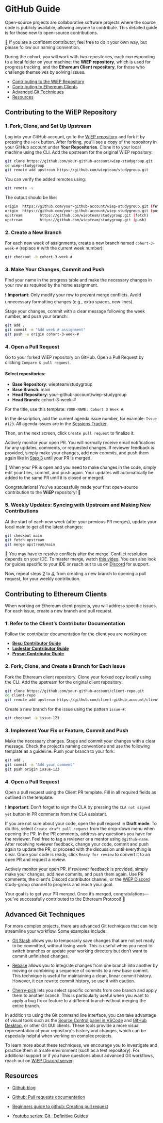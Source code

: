 # GitHub Guide

Open-source projects are collaborative software projects where the source code is publicly available, allowing anyone to contribute. This detailed guide is for those new to open-source contributions.

&#x1F4CC; If you are a confident contributor, feel free to do it your own way, but please follow our naming convention.

During the cohort, you will work with two repositories, each corresponding to a local folder on your machine: the **WiEP repository**, which is used for progress tracking, and the **Ethereum Client repository**, for those who challenge themselves by solving issues.

- [Contributing to the WiEP Repository](#contributing-to-the-wiep-repository)
- [Contributing to Ethereum Clients](#contributing-to-ethereum-clients)
- [Advanced Git Techniques](#advanced-git-techniques)
- [Resources](#resources)

## Contributing to the WiEP Repository

### 1. Fork, Clone, and Set Up Upstream

Log into your GitHub account, go to the [WiEP repository](https://github.com/wiepteam/studygroup.git) and fork it by pressing the `Fork` button. After forking, you'll see a copy of the repository in your GitHub account under **Your Repositories**. Clone it to your local machine using the CLI. Add the upstream for the original WiEP repository:

```bash
git clone https://github.com/your-github-account/wiep-studygroup.git
cd wiep-studygroup
git remote add upstream https://github.com/wiepteam/studygroup.git
```

You can verify the added remotes using:

```bash
git remote -v
```

The output should be like:

```bash
origin  https://github.com/your-github-account/wiep-studygroup.git (fetch)
origin  https://github.com/your-github-account/wiep-studygroup.git (push)
upstream        https://github.com/wiepteam/studygroup.git (fetch)
upstream        https://github.com/wiepteam/studygroup.git (push)
```

### 2. Create a New Branch

For each new week of assignments, create a new branch named `cohort-3-week-#` (replace # with the current week number):

```bash
git checkout -b cohort-3-week-#
```

### 3. Make Your Changes, Commit and Push

Find your name in the progress table and make the necessary changes in your row as required by the home assignment.

&#x2757; **Important:** Only modify your row to prevent merge conflicts. Avoid unnecessary formatting changes (e.g., extra spaces, new lines).

Stage your changes, commit with a clear message following the week number, and push your branch:

```bash
git add .
git commit -m "Add week # assignment"
git push -u origin cohort-3-week-#
```

### 4. Open a Pull Request

Go to your forked WiEP repository on GitHub. Open a Pull Request by clicking `Compare & pull request`.

#### Select repositories:

- **Base Repository**: wiepteam/studygroup  
- **Base Branch**: main  
- **Head Repository**: your-github-account/wiep-studygroup  
- **Head Branch**: cohort-3-week-# 

For the title, use this template: `YOUR-NAME: Cohort 3 Week #`.

In the description, add the current agenda issue number, for example: `Issue #123`. All agenda issues are in the [Sessions Tracker](./1-sessions-tracker.md).

Then, on the next screen, click `Create pull request` to finalize it.

Actively monitor your open PR. You will normally receive email notifications for any updates, comments, or requested changes. If reviewer feedback is provided, simply make your changes, add new commits, and push them again like in [Step 3](#3-make-your-changes-commit-and-push) until your PR is merged.

&#x1F4CC; When your PR is open and you need to make changes in the code, simply edit your files, commit, and push again. Your updates will automatically be added to the same PR until it is closed or merged.

Congratulations! You've successfully made your first open-source contribution to the **WiEP** repository! &#x1F389;

### 5. Weekly Updates: Syncing with Upstream and Making New Contributions

At the start of each new week (after your previous PR merges), update your local main to get all the latest changes:

```bash
git checkout main
git fetch upstream
git merge upstream/main
```

&#x1F4CC; You may have to resolve conflicts after the merge. Conflict resolution depends on your IDE. To master merge, watch [this video](https://www.youtube.com/watch?v=Sqsz1-o7nXk&t=373s). You can also look for guides specific to your IDE or reach out to us on [Discord](https://discord.gg/JvEVfKBY6W) for support.

Now, repeat steps [2](#2-create-a-new-branch) to [4](#4-open-a-pull-request), from creating a new branch to opening a pull request, for your weekly contribution.

## Contributing to Ethereum Clients

When working on Ethereum client projects, you will address specific issues. For each issue, create a new branch and pull request.

### 1. Refer to the Client’s Contributor Documentation

Follow the contributor documentation for the client you are working on:

- **[Besu Contributor Guide](https://lf-hyperledger.atlassian.net/wiki/spaces/BESU/pages/22154241/First+contribution)**
- **[Lodestar Contributor Guide](https://chainsafe.github.io/lodestar/contribution/getting-started)**
- **[Prysm Contributor Guide](https://github.com/prysmaticlabs/prysm/blob/develop/CONTRIBUTING.md)**

### 2. Fork, Clone, and Create a Branch for Each Issue

Fork the Ethereum client repository.
Clone your forked copy locally using the CLI.
Add the upstream for the original client repository:

```bash
git clone https://github.com/your-github-account/client-repo.git
cd client-repo
git remote add upstream https://github.com/client-github-account/client-repo.git
```

Create a new branch for the issue using the pattern `issue-#`:

```bash
git checkout -b issue-123
```

### 3. Implement Your Fix or Feature, Commit and Push

Make the necessary changes.
Stage and commit your changes with a clear message. Check the project’s naming conventions and use the following template as a guideline.
Push your branch to your fork:

```bash
git add .
git commit -m "Add your comment"
git push origin issue-123
```

### 4. Open a Pull Request

Open a pull request using the Client PR template. Fill in all required fields as outlined in the template.

&#x2757; **Important:** Don't forget to sign the CLA by pressing the `CLA not signed yet` button in PR comments from the CLA assistant.

If you are not sure about your code, open the pull request in **Draft mode**. To do this, select `Create draft pull request` from the drop-down menu when opening the PR. In the PR comments, address any questions you have for the reviewer. Feel free to tag a reviewer or a mentor using `@github-name`. After receiving reviewer feedback, change your code, commit and push again to update the PR, or proceed with the discussion until everything is clear. Once your code is ready, click `Ready for review` to convert it to an open PR and request a review.

Actively monitor your open PR. If reviewer feedback is provided, simply make your changes, add new commits, and push them again. Use PR comments, the client's Discord contributor channel, or the [WiEP Discord](https://discord.com/invite/JvEVfKBY6W) study-group channel to progress and reach your goal.

Your goal is to get your PR merged. Once it’s merged, congratulations—you’ve successfully contributed to the Ethereum Protocol! 🎉

## Advanced Git Techniques

For more complex projects, there are advanced Git techniques that can help streamline your workflow. Some examples include:

- [Git Stash](https://youtu.be/BSLzA8oCT7g?si=wNd5gT2fLb8EUSck) allows you to temporarily save changes that are not yet ready to be committed, without losing work. This is useful when you need to switch branches or update your working directory but don’t want to commit unfinished changes.

- [Rebase](https://www.youtube.com/watch?v=qZDF7EPiS0g) allows you to integrate changes from one branch into another by moving or combining a sequence of commits to a new base commit. This technique is useful for maintaining a clean, linear commit history. However, it can rewrite commit history, so use it with caution.

- [Cherry-pick](https://www.youtube.com/watch?v=i657Bg_HAWI) lets you select specific commits from one branch and apply them to another branch. This is particularly useful when you want to apply a bug fix or feature to a different branch without merging the entire branch.

In addition to using the Git command line interface, you can take advantage of visual tools such as the [Source Control panel in VSCode](https://code.visualstudio.com/docs/editor/versioncontrol) and [GitHub Desktop](https://desktop.github.com/), or other Git GUI clients. These tools provide a more visual representation of your repository's history and changes, which can be especially helpful when working on complex projects.

To learn more about these techniques, we encourage you to investigate and practice them in a safe environment (such as a test repository). For additional support or if you have questions about advanced Git workflows, reach out on [WiEP Discord server](https://discord.com/invite/JvEVfKBY6W).

## Resources

- [Github blog](https://github.blog/developer-skills/github/)

- [Github: Pull requests documentation](https://docs.github.com/en/pull-requests)

- [Beginners guide to github: Creating pull request](https://github.blog/developer-skills/github/beginners-guide-to-github-creating-a-pull-request/)

- [Youtube series: Git &#x00B7; Definitive Guides](https://youtube.com/playlist?list=PLfU9XN7w4tFzW200TaCP1W9RTE8jRSHU5&si=VZOYptfAQglrrEl6)
